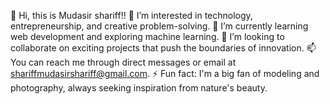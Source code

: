 👋 Hi, this is Mudasir shariff!!
👀 I’m interested in technology, entrepreneurship, and creative problem-solving.
🌱 I’m currently learning web development and exploring machine learning.
💞️ I’m looking to collaborate on exciting projects that push the boundaries of innovation.
📫 You can reach me through direct messages or email at shariffmudasirshariff@gmail.com.
⚡ Fun fact: I'm a big fan of modeling and photography, always seeking inspiration from nature's beauty.

<!---
Shariff56/Shariff56 is a ✨ special ✨ repository because its `README.md` (this file) appears on your GitHub profile.
You can click the Preview link to take a look at your changes.
--->
